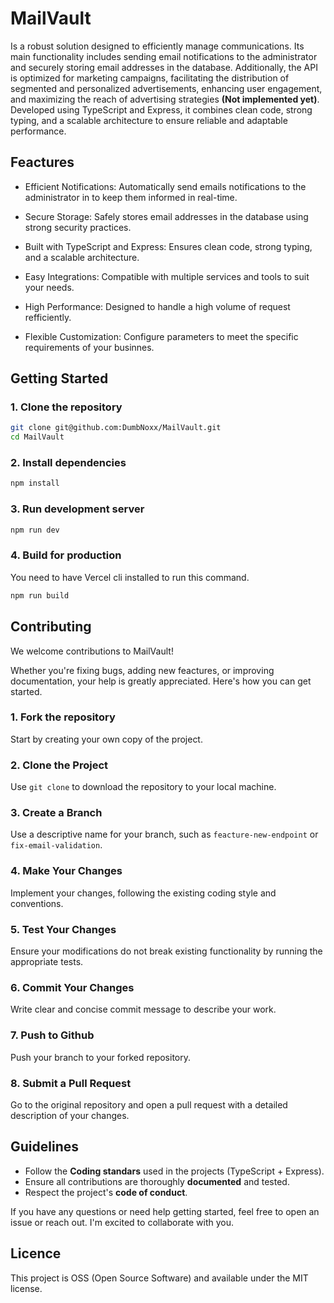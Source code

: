 # MailVault

Is a robust solution designed to efficiently manage communications. Its main functionality includes sending email notifications to the administrator and securely storing email addresses in the database. Additionally, the API is optimized for marketing campaigns, facilitating the distribution of segmented and personalized advertisements, enhancing user engagement, and maximizing the reach of advertising strategies **(Not implemented yet)**. Developed using TypeScript and Express, it combines clean code, strong typing, and a scalable architecture to ensure reliable and adaptable performance.

  

## Feactures

- Efficient Notifications: Automatically send emails notifications to the administrator in to keep them informed in real-time.

- Secure Storage: Safely stores email addresses in the database using strong security practices.

- Built with TypeScript and Express: Ensures clean code, strong typing, and a scalable architecture.

- Easy Integrations: Compatible with multiple services and tools to suit your needs.

- High Performance: Designed to handle a high volume of request refficiently.

- Flexible Customization: Configure parameters to meet the specific requirements of your businnes.

  

## Getting Started

  

### 1. Clone the repository

```bash
git clone git@github.com:DumbNoxx/MailVault.git
cd MailVault
```

  

### 2. Install dependencies
```bash
npm install
```

  

### 3. Run development server

```bash
npm run dev
```

  

### 4. Build for production
You need to have Vercel cli installed to run this command.
```bash
npm run build
```

## Contributing
We welcome contributions to MailVault! 

Whether you're fixing bugs, adding new feactures, or improving documentation, your help is greatly appreciated. Here's how you can get started.

### 1. Fork the repository
Start by creating your own copy of the project.

### 2. Clone the Project
Use `git clone` to download the repository to your local machine.

### 3. Create a Branch
Use a descriptive name for your branch, such as `feacture-new-endpoint` or `fix-email-validation`.

### 4. Make Your Changes
Implement your changes, following the existing coding style and conventions.

### 5. Test Your Changes
Ensure your modifications do not break existing functionality by running the appropriate tests.

### 6. Commit Your Changes
Write clear and concise commit message to describe your work.

### 7. Push to Github
Push your branch to your forked repository.

### 8. Submit a Pull Request
Go to the original repository and open a pull request with a detailed description of your changes.

## Guidelines

- Follow the **Coding standars** used in the projects (TypeScript + Express).
- Ensure all contributions are thoroughly **documented** and tested.
- Respect the project's **code of conduct**.

If  you have any questions or need help getting started, feel free to open an issue or reach out. I'm excited to collaborate with you.


## Licence

This project is OSS (Open Source Software) and available under the MIT license.